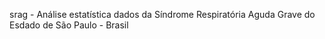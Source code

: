 


srag - Análise estatística dados da Síndrome Respiratória Aguda Grave do Esdado de São Paulo - Brasil 

